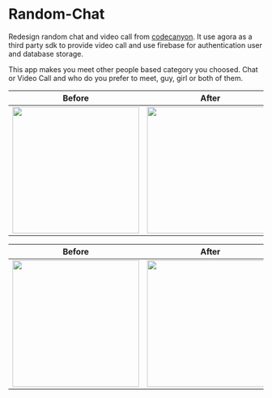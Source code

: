 # Random-Chat
Redesign random chat and video call from [codecanyon](https://codecanyon.net/item/randochat-dating-app-random-video-chat-with-online-strangers-anonymous-chat/25906434). It use agora as a third party sdk to provide video call and use firebase for authentication user and database storage.

This app makes you meet other people based category you choosed. Chat or Video Call and who do you prefer to meet, guy, girl or both of them.

| Before      | After | Before | After |
| :----:      |    :----:   | :----: | :----: |
| <img src="https://user-images.githubusercontent.com/31025016/173274946-7207f09f-b057-4e13-bc05-24c7901cfe32.png" width="250"/> | <img src="https://user-images.githubusercontent.com/31025016/173274985-bff3c5e7-0a47-4c79-9c8a-c14eb35af0a6.png" width="250"/> | <img src="https://user-images.githubusercontent.com/31025016/173276577-b521dba7-71c6-4e31-aa60-927b69555139.png" width="250"/> | <img src="https://user-images.githubusercontent.com/31025016/173276584-877d82a4-266a-44a8-9e04-5d42d98bca79.png" width="250"/> |

| Before      | After | Before | After |
| :----:      |    :----:   | :----: | :----: |
| <img src="https://user-images.githubusercontent.com/31025016/173276761-d9b8bd65-6eae-40d5-abab-a2a9359e4a8e.png" width="250"/> | <img src="https://user-images.githubusercontent.com/31025016/173276765-21d1b159-7d09-4f41-a4b2-f3a49e9132ee.png" width="250"/> | <img src="https://user-images.githubusercontent.com/31025016/173276900-aa08b141-8bf5-4b9b-9180-5db59b61b2b1.png" width="250"/> | <img src="https://user-images.githubusercontent.com/31025016/173276779-85627672-3b9d-424a-8e0e-a6a834be6766.png" width="250"/> |

